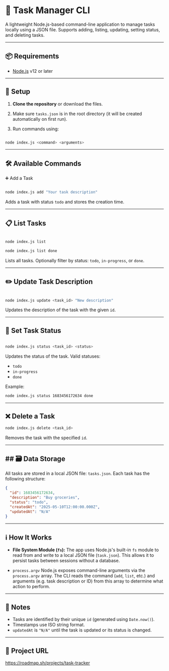 # 📝 Task Manager CLI

  

A lightweight Node.js-based command-line application to manage tasks locally using a JSON file. Supports adding, listing, updating, setting status, and deleting tasks.

  

---

  

## 📦 Requirements

  

- [Node.js](https://nodejs.org/) v12 or later

  

---

  

## 🚀 Setup

  

1. **Clone the repository** or download the files.

2. Make sure `tasks.json` is in the root directory (it will be created automatically on first run).

3. Run commands using:

```bash

node index.js <command> <arguments>

```

  

---

## 🛠️ Available Commands

➕ Add a Task

```bash

node index.js add "Your task description"

```

Adds a task with status `todo` and stores the creation time.

  

---

  

## 📋 List Tasks

```bash

node index.js list

node index.js list done

```

Lists all tasks. Optionally filter by status: `todo`,  `in-progress`, or `done`.

  

---

  

## ✏️ Update Task Description

```bash

node index.js update <task_id> "New description"

```

Updates the description of the task with the given `id`.

  

---

  

## 🔄 Set Task Status

```bash

node index.js status <task_id> <status>

```
Updates the status of the task. Valid statuses:

 - `todo`
 - `in-progress`
 - `done`
 
Example:
```bash
node index.js status 1683456172634 done
```

---

## ❌ Delete a Task
```bash
node index.js delete <task_id>
```
Removes the task with the specified `id`.

---

## ## 🗃️ Data Storage

All tasks are stored in a local JSON file: `tasks.json`. Each task has the following structure:
```json
{
  "id": 1683456172634,
  "description": "Buy groceries",
  "status": "todo",
  "createdAt": "2025-05-10T12:00:00.000Z",
  "updatedAt": "N/A"
}
```
---
## ℹ️ How It Works

 - **File System Module (`fs`):**
	The app uses Node.js's built-in `fs` module to read from and write to a local JSON file (`task.json`). This allows it to persist tasks between sessions without a database.
	
 - `process.argv`
 Node.js exposes command-line arguments via the `process.argv` array. The CLI reads the command (`add`, `list`, etc.) and arguments (e.g. task description or ID) from this array to determine what action to perform.

---

## 🧠 Notes

 - Tasks are identified by their unique `id` (generated using `Date.now()`).
 - Timestamps use ISO string format.
 - `updatedAt` is `"N/A"` until the task is updated or its status is changed.

---
## 📁 Project URL
https://roadmap.sh/projects/task-tracker
